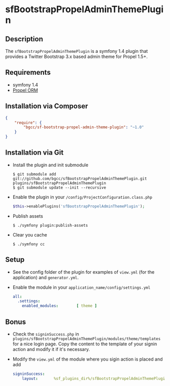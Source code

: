 sfBootstrapPropelAdminThemePlugin
======================

Description
-----------
The `sfBootstrapPropelAdminThemePlugin` is a symfony 1.4 plugin that provides a Twitter Bootstrap 3.x based admin theme for Propel 1.5+.

Requirements
------------
  * symfony 1.4
  * [Propel ORM](https://github.com/propelorm/sfPropelORMPlugin)

Installation via Composer
-------------------------
```json
{
    "require": {
        "bgcc/sf-bootstrap-propel-admin-theme-plugin": "~1.0"
    }
}
```

Installation via Git
--------------------
  * Install the plugin and init submodule

        $ git submodule add git://github.com/bgcc/sfBootstrapPropelAdminThemePlugin.git plugins/sfBootstrapPropelAdminThemePlugin
        $ git submodule update --init --recursive

  * Enable the plugin in your `/config/ProjectConfiguration.class.php`
    ``` php
    $this->enablePlugins('sfBootstrapPropelAdminThemePlugin');
    ```

  * Publish assets

        $ ./symfony plugin:publish-assets

  * Clear you cache

        $ ./symfony cc

Setup
-----
  * See the config folder of the plugin for examples of `view.yml` (for the application) and `generator.yml`.

  * Enable the module in your `application_name/config/settings.yml`
    ``` yaml
    all:
      .settings:
        enabled_modules:        [ theme ]
    ```

Bonus
-----
  * Check the `signinSuccess.php` in `plugins/sfBootstrapPropelAdminThemePlugin/modules/theme/templates` for a nice login page. Copy the content to the template of your signin action and modify it if it's necessary.

  * Modify the `view.yml` of the module where you sigin action is placed and add
    ``` yaml
    signinSuccess:
        layout:       %sf_plugins_dir%/sfBootstrapPropelAdminThemePlugin/templates/login
    ```